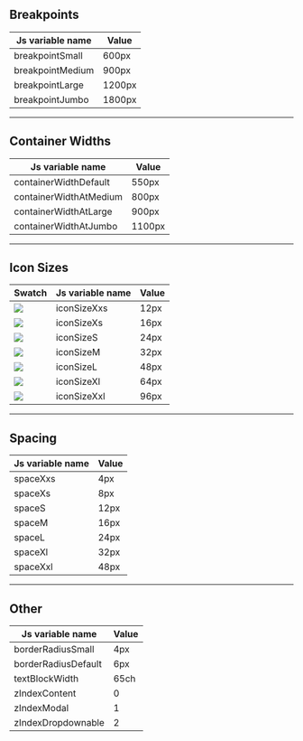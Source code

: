<!--

   Do not edit directly
   Generated by style-dictionary on Mon Jun 29 2020 12:33:19 GMT-0400 (Eastern Daylight Time)

-->
## Breakpoints

| Js variable name | Value  |
| ---------------- | ------ |
| breakpointSmall  | 600px  |
| breakpointMedium | 900px  |
| breakpointLarge  | 1200px |
| breakpointJumbo  | 1800px |

---

## Container Widths

| Js variable name       | Value  |
| ---------------------- | ------ |
| containerWidthDefault  | 550px  |
| containerWidthAtMedium | 800px  |
| containerWidthAtLarge  | 900px  |
| containerWidthAtJumbo  | 1100px |

---

## Icon Sizes

| Swatch                               | Js variable name | Value |
| ------------------------------------ | ---------------- | ----- |
| ![](https://via.placeholder.com/12/) | iconSizeXxs      | 12px  |
| ![](https://via.placeholder.com/16/) | iconSizeXs       | 16px  |
| ![](https://via.placeholder.com/24/) | iconSizeS        | 24px  |
| ![](https://via.placeholder.com/32/) | iconSizeM        | 32px  |
| ![](https://via.placeholder.com/48/) | iconSizeL        | 48px  |
| ![](https://via.placeholder.com/64/) | iconSizeXl       | 64px  |
| ![](https://via.placeholder.com/96/) | iconSizeXxl      | 96px  |

---

## Spacing

| Js variable name | Value |
| ---------------- | ----- |
| spaceXxs         | 4px   |
| spaceXs          | 8px   |
| spaceS           | 12px  |
| spaceM           | 16px  |
| spaceL           | 24px  |
| spaceXl          | 32px  |
| spaceXxl         | 48px  |

---

## Other

| Js variable name    | Value |
| ------------------- | ----- |
| borderRadiusSmall   | 4px   |
| borderRadiusDefault | 6px   |
| textBlockWidth      | 65ch  |
| zIndexContent       | 0     |
| zIndexModal         | 1     |
| zIndexDropdownable  | 2     |
